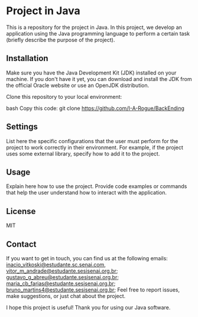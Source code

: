 # Project in Java
This is a repository for the project in Java. In this project, we develop an application using the Java programming language to perform a certain task (briefly describe the purpose of the project).

## Installation
Make sure you have the Java Development Kit (JDK) installed on your machine. If you don't have it yet, you can download and install the JDK from the official Oracle website or use an OpenJDK distribution.

Clone this repository to your local environment:

bash
Copy this code:
git clone https://github.com/I-A-Rogue/BackEnding

## Settings
List here the specific configurations that the user must perform for the project to work correctly in their environment. For example, if the project uses some external library, specify how to add it to the project.

## Usage
Explain here how to use the project. Provide code examples or commands that help the user understand how to interact with the application.

## License
MIT

## Contact
If you want to get in touch, you can find us at the following emails: 
inacio_vitkoski@estudante.sc.senai.com, vitor_m_andrade@estudante.sesisenai.org.br;
gustavo_g_abreu@estudante.sesisenai.org.br;
maria_cb_farias@estudante.sesisenai.org.br;
bruno_martins4@estudante.sesisenai.org.br;
Feel free to report issues, make suggestions, or just chat about the project.

I hope this project is useful! Thank you for using our Java software.
